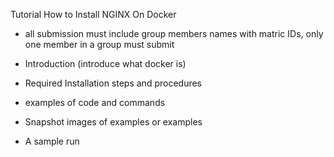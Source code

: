 Tutorial How to Install NGINX On Docker

* all submission must include group members names with matric IDs, only one member in a group must submit

* Introduction (introduce what docker is)

* Required Installation steps and procedures

* examples of code and commands

* Snapshot images of examples or examples

* A sample run 
